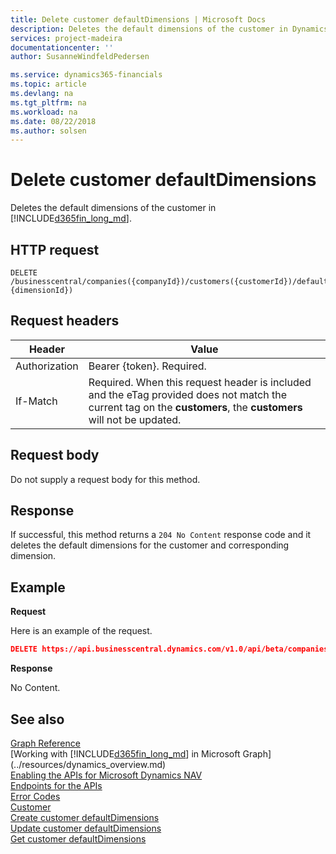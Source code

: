 ```yaml
---
title: Delete customer defaultDimensions | Microsoft Docs
description: Deletes the default dimensions of the customer in Dynamics 365 Business Central.
services: project-madeira
documentationcenter: ''
author: SusanneWindfeldPedersen

ms.service: dynamics365-financials
ms.topic: article
ms.devlang: na
ms.tgt_pltfrm: na
ms.workload: na
ms.date: 08/22/2018
ms.author: solsen
---
```


# Delete customer defaultDimensions
Deletes the default dimensions of the customer in [!INCLUDE[d365fin_long_md](../../includes/d365fin_long_md.md)].

## HTTP request
```
DELETE /businesscentral/companies({companyId})/customers({customerId})/defaultDimensions({customerId},{dimensionId})
```

## Request headers

|Header         |Value                     |
|---------------|--------------------------|
|Authorization  |Bearer {token}. Required. |
|If-Match       |Required. When this request header is included and the eTag provided does not match the current tag on the **customers**, the **customers** will not be updated. |

## Request body
Do not supply a request body for this method.

## Response
If successful, this method returns a ```204 No Content``` response code and it deletes the default dimensions for the customer and corresponding dimension.

## Example

**Request**

Here is an example of the request.

```json
DELETE https://api.businesscentral.dynamics.com/v1.0/api/beta/companies({companyId})/customers({customerId})/defaultDimensions({customerId},{dimensionId})
```

**Response** 

No Content.

## See also
[Graph Reference](../api/dynamics_graph_reference.md)  
[Working with [!INCLUDE[d365fin_long_md](../../includes/d365fin_long_md.md)] in Microsoft Graph](../resources/dynamics_overview.md)  
[Enabling the APIs for Microsoft Dynamics NAV](../../enabling-apis-for-dynamics-nav.md)  
[Endpoints for the APIs](../../endpoints-apis-for-dynamics.md)  
[Error Codes](../dynamics_error_codes.md)  
[Customer](../resources/dynamics_customer.md)  
[Create customer defaultDimensions](dynamics_customer_create_defaultdimensions.md)  
[Update customer defaultDimensions](dynamics_customer_update_defaultdimensions.md)  
[Get customer defaultDimensions](dynamics_customer_get_defaultdimensions.md)  
